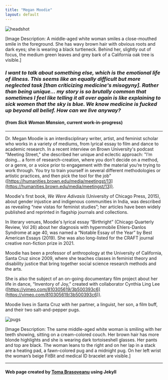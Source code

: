 ```yaml
---
title: "Megan Moodie"
layout: default
---
```


![headshot](images/headshot.jpg)

[Image Description: A middle-aged white woman smiles a close-mouthed smile in the foreground. She has wavy brown hair with obvious roots and dark eyes; she is wearing a black turtleneck. Behind her, slightly out of focus, the medium green leaves and grey bark of a California oak tree is visible.]

### *I want to talk about something else, which is the emotional life of illness. This seems like an equally difficult but more neglected task [than criticizing medicine's misogyny]. Rather than being unique... my story is so brutally common that sometimes I feel like telling it all over again is like explaining to sick women that the sky is blue. We know medicine is fucked up beyond all belief. How can we live anyway?*

#### (from *Sick Woman Mansion*, current work-in-progress)

-----

Dr. Megan Moodie is an interdisciplinary writer, artist, and feminist scholar who works in a variety of mediums, from lyrical essay to film and dance to academic research. In a recent interview on Brown University's podcast "Meeting Street," she described her unique and eclectic approach: "I’m doing... a form of research-creation, where you don’t decide on a method, or a genre, or a voice prior to engagement with the material you’re trying to work through. You try to train yourself in several different methodologies or artistic practices, and then pick the tool for the job" ([https://humanities.brown.edu/media/meetingst/13](https://humanities.brown.edu/media/meetingst/13)).

Moodie's first book, *We Were Adivasis* (University of Chicago Press, 2015), about gender injustice and indigenous communities in India, was described as revealing “new vistas for feminist studies”; her articles have been widely published and reprinted in flagship journals and collections.

In literary venues, Moodie's lyrical essay “Birthright” (Chicago Quarterly Review, Vol 26) about her diagnosis with hypermobile Ehlers-Danlos Syndrome at age 40, was named a “Notable Essay of the Year” by Best American Essays (2019). She was also long-listed for the CRAFT journal creative non-fiction prize in 2021.

Moodie has been a professor of anthropology at the University of California, Santa Cruz since 2009, where she teaches classes in feminist theory and disability justice that bring together social science research methods and the arts.

She is also the subject of an on-going documentary film project about her life in dance, “Inventory of Joy,” created with collaborator Cynthia Ling Lee ([https://vimeo.com/810305619/3b500393c6](https://vimeo.com/810305619/3b500393c6)).

Moodie lives in Santa Cruz with her partner, a linguist, her son, a film buff, and their two salt-and-pepper pugs.

![pugs](images/pugs.jpg)

[Image Description: The same middle-aged white woman is smiling with her teeth showing, sitting on a cream-colored couch. Her brown hair has more blonde highlights and she is wearing dark tortoiseshell glasses. Her pants and top are black. The woman leans to the right and on her lap in a stack are a heating pad, a fawn-colored pug and a midnight pug. On her left wrist the woman’s beige FitBit and medical ID bracelet are visible.] 

-----

#### Web page created by [Toma Brasoveanu](https://meganmoodie.github.io/toma.html) using Jekyll
